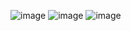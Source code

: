 ![image](https://user-images.githubusercontent.com/33350123/134665664-ec954707-1ac0-4d6c-a3a3-043145cfdfcd.png)
![image](https://user-images.githubusercontent.com/33350123/134665778-2faa4c99-bd3f-40a9-9004-a304f3a4491e.png)
![image](https://user-images.githubusercontent.com/33350123/134665871-3d2c9046-383e-450b-a7bd-564a7696d564.png)
